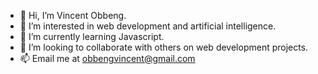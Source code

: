 - 👋 Hi, I’m Vincent Obbeng.
- 👀 I’m interested in web development and artificial intelligence.
- 🌱 I’m currently learning Javascript.
- 💞️ I’m looking to collaborate with others on web development projects.
- 📫 Email me at obbengvincent@gmail.com

<!---
Vi-obb/Vi-obb is a ✨ special ✨ repository because its `README.md` (this file) appears on your GitHub profile.
You can click the Preview link to take a look at your changes.
--->
